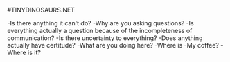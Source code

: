 #TINYDINOSAURS.NET

-Is there anything it can't do? 
-Why are you asking questions? 
-Is everything actually a question because of the incompleteness of communication? 
-Is there uncertainty to everything? 
-Does anything actually have certitude?
-What are you doing here?
-Where is
	-My coffee?
	-Where is it?